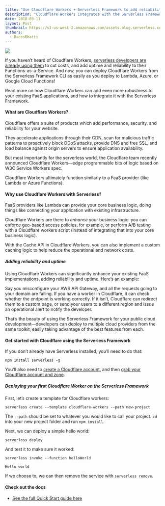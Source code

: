 ```yaml
---
title: "Use Cloudflare Workers + Serverless Framework to add reliability and uptime to your FaaS"
description: "Cloudflare Workers integrates with the Serverless Framework. Use Cloudflare Workers to add reliability and uptime to your existing FaaS!"
date: 2018-09-11
layout: Post
thumbnail: https://s3-us-west-2.amazonaws.com/assets.blog.serverless.com/cloudflare-workers/serverless-cloudflare-workers-thumb.png
authors:
  - RaeesBhatti
---
```


<img src="https://s3-us-west-2.amazonaws.com/assets.blog.serverless.com/cloudflare-workers/serverless-cloudflare-workers-header.png">

If you haven’t heard of Cloudflare Workers, [serverless developers are already using them](https://www.troyhunt.com/serverless-to-the-max-doing-big-things-for-small-dollars-with-cloudflare-workers-and-azure-functions/) to cut costs, and add uptime and reliability to their Functions-as-a-Service. And now, you can deploy Cloudflare Workers from the Serverless Framework CLI as easily as you deploy to Lambda, Azure, or Google Cloud Functions!

Read more on how Cloudflare Workers can add even more robustness to your existing FaaS applications, and how to integrate it with the Serverless Framework.

#### What are Cloudflare Workers?

Cloudflare offers a suite of products which add performance, security, and reliability for your website. 

They accelerate applications through their CDN, scan for malicious traffic patterns to proactively block DDoS attacks, provide DNS and free SSL, and load balance against origin servers to ensure application availability.

But most importantly for the serverless world, the Cloudflare team recently announced Cloudflare Workers—edge programmable bits of logic based on W3C Service Workers spec. 

Cloudflare Workers ultimately function similarly to a FaaS provider (like Lambda or Azure Functions).

#### Why use Cloudflare Workers with Serverless?

FaaS providers like Lambda can provide your core business logic, doing things like connecting your application with existing infrastructure.

Cloudflare Workers are there to _enhance_ your business logic: you can enforce geo-based access policies, for example, or perform A/B testing with a Cloudflare workers script (instead of integrating that into your core business logic).

With the Cache API in Cloudflare Workers, you can also implement a custom caching logic to help reduce the operational and network costs.

##### Adding reliability and uptime

Using Cloudflare Workers can significantly enhance your existing FaaS implementations, adding reliability and uptime. Here’s an example:

Say you misconfigure your AWS API Gateway, and all the requests going to your domain are failing. If you have a worker in Cloudflare, it can check whether the endpoint is working correctly. If it isn’t, Cloudflare can redirect them to a custom page, or send your users to a different region and issue an operational alert to notify the developer.

That’s the beauty of using the Serverless Framework for your public cloud development—developers can deploy to multiple cloud providers from the same toolkit, easily taking advantage of the best features from each. 

#### Get started with Cloudflare using the Serverless Framework

If you don’t already have Serverless installed, you’ll need to do that:

`npm install serverless -g`

You’ll also need to [create a Cloudflare account](https://dash.cloudflare.com/sign-up), and then [grab your Cloudflare account and zone](https://developers.cloudflare.com/workers/api/). 

##### Deploying your first Cloudflare Worker on the Serverless Framework

First, let’s create a template for Cloudflare workers:

 `serverless create --template cloudflare-workers --path new-project`

The `--path` should be set to whatever you would like to call your project. `cd` into your new project folder and
run `npm install`.


Next, we can deploy a simple hello world:

`serverless deploy`

And test it to make sure it worked:

```
serverless invoke --function helloWorld

Hello world
```

If we choose to, we can then remove the service with `serverless remove`.

#### Check out the docs

- [See the full Quick Start guide here](https://github.com/serverless/serverless/blob/d119d406057c89d215c85848a24ded9ee739b246/docs/providers/cloudflare-workers/guide/quick-start.md)

